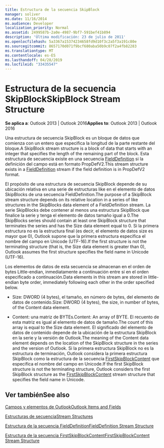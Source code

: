 ```yaml
---
title: Estructura de la secuencia SkipBlock
manager: soliver
ms.date: 11/16/2014
ms.audience: Developer
localization_priority: Normal
ms.assetid: 2499587b-2a0e-4987-9bf7-591bef41b894
description: 'Última modificación: 23 de julio de 2011'
ms.openlocfilehash: 5a3367a15374234658fd9d10f3c2a5f3a191c80e
ms.sourcegitcommit: 8657170d071f9bcf680aba50b9c07f2a4fb82283
ms.translationtype: MT
ms.contentlocale: es-ES
ms.lasthandoff: 04/28/2019
ms.locfileid: "33435547"
---
```

# <a name="skipblock-stream-structure"></a><span data-ttu-id="c1b49-103">Estructura de la secuencia SkipBlock</span><span class="sxs-lookup"><span data-stu-id="c1b49-103">SkipBlock Stream Structure</span></span>

  
  
<span data-ttu-id="c1b49-104">**Se aplica a**: Outlook 2013 | Outlook 2016</span><span class="sxs-lookup"><span data-stu-id="c1b49-104">**Applies to**: Outlook 2013 | Outlook 2016</span></span> 
  
<span data-ttu-id="c1b49-105">Una estructura de secuencia SkipBlock es un bloque de datos que comienza con un entero que especifica la longitud de la parte restante del bloque.</span><span class="sxs-lookup"><span data-stu-id="c1b49-105">A SkipBlock stream structure is a block of data that starts with an integer that specifies the length of the remaining part of the block.</span></span> <span data-ttu-id="c1b49-106">Esta estructura de secuencia existe en una secuencia [FieldDefinition](fielddefinition-stream-structure.md) si la definición del campo está en formato PropDefV2.</span><span class="sxs-lookup"><span data-stu-id="c1b49-106">This stream structure exists in a [FieldDefinition](fielddefinition-stream-structure.md) stream if the field definition is in PropDefV2 format.</span></span> 
  
<span data-ttu-id="c1b49-107">El propósito de una estructura de secuencia SkipBlock depende de su ubicación relativa en una serie de estructuras like en el elemento de datos SkipBlocks de una secuencia FieldDefinition.</span><span class="sxs-lookup"><span data-stu-id="c1b49-107">The purpose of a SkipBlock stream structure depends on its relative location in a series of like structures in the SkipBlocks data element of a FieldDefinition stream.</span></span> <span data-ttu-id="c1b49-108">La serie SkipBlocks debe contener al menos una estructura SkipBlock que finalice la serie y tenga el elemento de datos tamaño igual a 0.</span><span class="sxs-lookup"><span data-stu-id="c1b49-108">The SkipBlocks series should contain at least one SkipBlock structure that terminates the series and has the Size data element equal to 0.</span></span> <span data-ttu-id="c1b49-109">Si la primera estructura no es la estructura final (es decir, el elemento de datos size es mayor que 0), Outlook supone que la primera estructura especifica el nombre del campo en Unicode (UTF-16).</span><span class="sxs-lookup"><span data-stu-id="c1b49-109">If the first structure is not the terminating structure (that is, the Size data element is greater than 0), Outlook assumes the first structure specifies the field name in Unicode (UTF-16).</span></span>
  
<span data-ttu-id="c1b49-110">Los elementos de datos de esta secuencia se almacenan en el orden de bytes Little-endian, inmediatamente a continuación entre sí en el orden especificado a continuación.</span><span class="sxs-lookup"><span data-stu-id="c1b49-110">Data elements in this stream are stored in little-endian byte order, immediately following each other in the order specified below.</span></span>
  
- <span data-ttu-id="c1b49-111">Size: DWORD (4 bytes), el tamaño, en número de bytes, del elemento de datos de contenido.</span><span class="sxs-lookup"><span data-stu-id="c1b49-111">Size: DWORD (4 bytes), the size, in number of bytes, of the Content data element.</span></span>
    
- <span data-ttu-id="c1b49-112">Content: una matriz de BYTEs.</span><span class="sxs-lookup"><span data-stu-id="c1b49-112">Content: An array of BYTE.</span></span> <span data-ttu-id="c1b49-113">El recuento de esta matriz es igual al elemento de datos de tamaño.</span><span class="sxs-lookup"><span data-stu-id="c1b49-113">The count of this array is equal to the Size data element.</span></span> <span data-ttu-id="c1b49-114">El significado del elemento de datos de contenido depende de la ubicación de la estructura SkipBlock en la serie y la versión de Outlook.</span><span class="sxs-lookup"><span data-stu-id="c1b49-114">The meaning of the Content data element depends on the location of the SkipBlock structure in the series and the version of Outlook.</span></span> <span data-ttu-id="c1b49-115">Si la primera estructura SkipBlock no es la estructura de terminación, Outlook considera la primera estructura SkipBlock como la estructura de la secuencia [FirstSkipBlockContent](firstskipblockcontent-stream-structure.md) que especifica el nombre del campo en Unicode.</span><span class="sxs-lookup"><span data-stu-id="c1b49-115">If the first SkipBlock structure is not the terminating structure, Outlook considers the first SkipBlock structure as the [FirstSkipBlockContent](firstskipblockcontent-stream-structure.md) stream structure that specifies the field name in Unicode.</span></span> 
    
## <a name="see-also"></a><span data-ttu-id="c1b49-116">Ver también</span><span class="sxs-lookup"><span data-stu-id="c1b49-116">See also</span></span>



[<span data-ttu-id="c1b49-117">Campos y elementos de Outlook</span><span class="sxs-lookup"><span data-stu-id="c1b49-117">Outlook Items and Fields</span></span>](outlook-items-and-fields.md)
  
[<span data-ttu-id="c1b49-118">Estructuras de secuencia</span><span class="sxs-lookup"><span data-stu-id="c1b49-118">Stream Structures</span></span>](stream-structures.md)
  
[<span data-ttu-id="c1b49-119">Estructura de la secuencia FieldDefinition</span><span class="sxs-lookup"><span data-stu-id="c1b49-119">FieldDefinition Stream Structure</span></span>](fielddefinition-stream-structure.md)
  
[<span data-ttu-id="c1b49-120">Estructura de la secuencia FirstSkipBlockContent</span><span class="sxs-lookup"><span data-stu-id="c1b49-120">FirstSkipBlockContent Stream Structure</span></span>](firstskipblockcontent-stream-structure.md)

